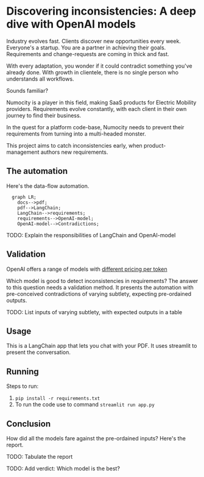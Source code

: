 # Discovering inconsistencies: A deep dive with OpenAI models

Industry evolves fast. Clients discover new opportunities every week. Everyone's a startup.
You are a partner in achieving their goals.
Requirements and change-requests are coming in thick and fast.

With every adaptation, you wonder if it could contradict something you've already done.
With growth in clientele, there is no single person who understands all workflows.

Sounds familiar?

Numocity is a player in this field, making SaaS products for Electric Mobility providers.
Requirements evolve constantly, with each client in their own journey to find their business.

In the quest for a platform code-base, Numocity needs to prevent their requirements from turning into a multi-headed monster.

This project aims to catch inconsistencies early, when product-management authors new requirements.

## The automation

Here's the data-flow automation.

```mermaid
  graph LR;
    docs-->pdf;
    pdf-->LangChain;
    LangChain-->requirements;
    requirements-->OpenAI-model;
    OpenAI-model-->Contradictions;
```

TODO: Explain the responsibilities of LangChain and OpenAI-model

## Validation

OpenAI offers a range of models with [different pricing per token](https://openai.com/pricing)

Which model is good to detect inconsistencies in requirements?
The answer to this question needs a validation method. It presents the automation with pre-conceived contradictions of varying subtlety, expecting pre-ordained outputs.

TODO: List inputs of varying subtlety, with expected outputs in a table

## Usage

This is a LangChain app that lets you chat with your PDF. It uses streamlit to present the conversation.

## Running

Steps to run:

1. `pip install -r requirements.txt`
2. To run the code use to command `streamlit run app.py`

## Conclusion

How did all the models fare against the pre-ordained inputs? Here's the report.

TODO: Tabulate the report

TODO: Add verdict: Which model is the best?
